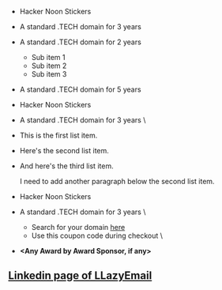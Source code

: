 

*   Hacker Noon Stickers
*   A standard .TECH domain for 3 years
*   A standard .TECH domain for 2 years
    *   Sub item 1
    *   Sub item 2
    *   Sub item 3
*   A standard .TECH domain for 5 years


*   Hacker Noon Stickers <Links>
*   A standard .TECH domain for 3 years \


*   This is the first list item.
*   Here's the second list item.



*   And here's the third list item.


    I need to add another paragraph below the second list item.



*   Hacker Noon Stickers <Links>
*   A standard .TECH domain for 3 years \

    *   Search for your domain [here](https://get.tech/build-the-future)
    *   Use this coupon code **<xxxxxx>** during checkout \

*   **<Any Award by Award Sponsor, if any>**


## [Linkedin page of LLazyEmail](https://www.linkedin.com/company/llazyemail/)
